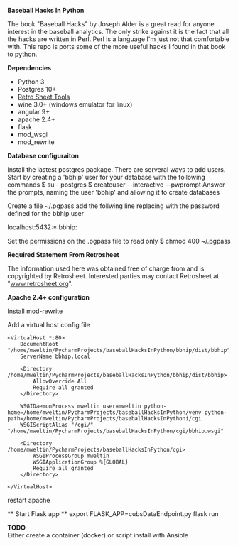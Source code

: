 **Baseball Hacks In Python**

The book "Baseball Hacks" by Joseph Alder is a great read for anyone interest in the
baseball analytics.  The only strike against it is the fact that all the hacks are 
written in Perl.  Perl is a language I'm just not that comfortable with.  This repo is 
ports some of the more useful hacks I found in that book to python. 

**Dependencies**
 - Python 3
 - Postgres 10+
 - [Retro Sheet Tools](https://www.retrosheet.org/tools.htm)
 - wine 3.0+ (windows emulator for linux)
 - angular 9+
 - apache 2.4+
 - flask
 - mod_wsgi
 - mod_rewrite
 

**Database configuraiton**

Install the lastest postgres package.  There are serveral ways to add users. 
Start by creating a 'bbhip' user for your database with the following commands
$ su - postgres
$ createuser --interactive --pwprompt
Answer the prompts, naming the user 'bbhip' and allowing it to create databases

Create a file ~/.pgpass add the follwing line replacing <password> 
with the password defined for the bbhip user

localhost:5432:*:bbhip:<password> 

Set the permissions on the .pgpass file to read only
$ chmod 400 ~/.pgpass
 
**Required Statement From Retrosheet**
 
The information used here was obtained free of
charge from and is copyrighted by Retrosheet.  Interested
parties may contact Retrosheet at "www.retrosheet.org".


**Apache 2.4+ configuration**

Install mod-rewrite

Add a virtual host config file 
```
<VirtualHost *:80>
    DocumentRoot "/home/mweltin/PycharmProjects/baseballHacksInPython/bbhip/dist/bbhip"
    ServerName bbhip.local

    <Directory /home/mweltin/PycharmProjects/baseballHacksInPython/bbhip/dist/bbhip>
        AllowOverride All
        Require all granted
    </Directory>

    WSGIDaemonProcess mweltin user=mweltin python-home=/home/mweltin/PycharmProjects/baseballHacksInPython/venv python-path=/home/mweltin/PycharmProjects/baseballHacksInPythoni/cgi
    WSGIScriptAlias "/cgi/" "/home/mweltin/PycharmProjects/baseballHacksInPython/cgi/bbhip.wsgi"
    
    <Directory /home/mweltin/PycharmProjects/baseballHacksInPython/cgi>
        WSGIProcessGroup mweltin
        WSGIApplicationGroup %{GLOBAL}
        Require all granted
    </Directory>

</VirtualHost>
```

restart apache

** Start Flask app **
export FLASK_APP=cubsDataEndpoint.py
flask run

**TODO**  
Either create a container (docker) or script install with Ansible
